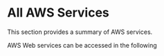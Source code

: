 # All AWS Services

This section provides a summary of AWS services.

AWS Web services can be accessed in the following 
